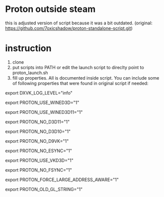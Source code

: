 # Proton outside steam
this is adjusted version of script because it was a bit outdated.
(original: https://github.com/7oxicshadow/proton-standalone-script.git)
# instruction
1. clone
2. put scripts into PATH or edit the launch script to direclty point to proton_launch.sh
3. fill up properties. All is documented inside script.
You can include some of following properties that were found in original script if needed:

export DXVK_LOG_LEVEL="info"

export PROTON_USE_WINED3D="1"

export PROTON_USE_WINED3D11="1"

export PROTON_NO_D3D11="1"

export PROTON_NO_D3D10="1"

export PROTON_NO_D9VK="1"

export PROTON_NO_ESYNC="1"

export PROTON_USE_VKD3D="1"

export PROTON_NO_FSYNC="1"

export PROTON_FORCE_LARGE_ADDRESS_AWARE="1"

export PROTON_OLD_GL_STRING="1"
